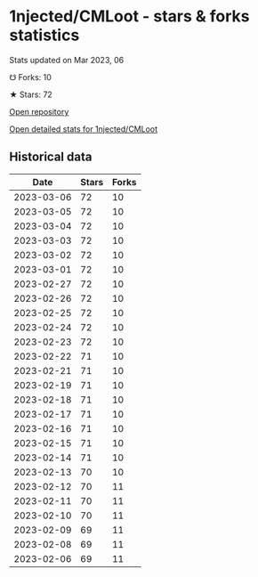 # 1njected/CMLoot - stars & forks statistics

Stats updated on Mar 2023, 06

☋ Forks: 10

★ Stars: 72

[Open repository](https://github.com/1njected/CMLoot)

[Open detailed stats for 1njected/CMLoot](https://reviewgithub.com/rep/1njected/CMLoot)

## Historical data
| Date | Stars | Forks |
|------|-------|-------|
| 2023-03-06 | 72 | 10 | 
| 2023-03-05 | 72 | 10 | 
| 2023-03-04 | 72 | 10 | 
| 2023-03-03 | 72 | 10 | 
| 2023-03-02 | 72 | 10 | 
| 2023-03-01 | 72 | 10 | 
| 2023-02-27 | 72 | 10 | 
| 2023-02-26 | 72 | 10 | 
| 2023-02-25 | 72 | 10 | 
| 2023-02-24 | 72 | 10 | 
| 2023-02-23 | 72 | 10 | 
| 2023-02-22 | 71 | 10 | 
| 2023-02-21 | 71 | 10 | 
| 2023-02-19 | 71 | 10 | 
| 2023-02-18 | 71 | 10 | 
| 2023-02-17 | 71 | 10 | 
| 2023-02-16 | 71 | 10 | 
| 2023-02-15 | 71 | 10 | 
| 2023-02-14 | 71 | 10 | 
| 2023-02-13 | 70 | 10 | 
| 2023-02-12 | 70 | 11 | 
| 2023-02-11 | 70 | 11 | 
| 2023-02-10 | 70 | 11 | 
| 2023-02-09 | 69 | 11 | 
| 2023-02-08 | 69 | 11 | 
| 2023-02-06 | 69 | 11 | 

